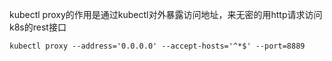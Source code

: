kubectl proxy的作用是通过kubectl对外暴露访问地址，来无密的用http请求访问k8s的rest接口
```shell
kubectl proxy --address='0.0.0.0' --accept-hosts='^*$' --port=8889
```